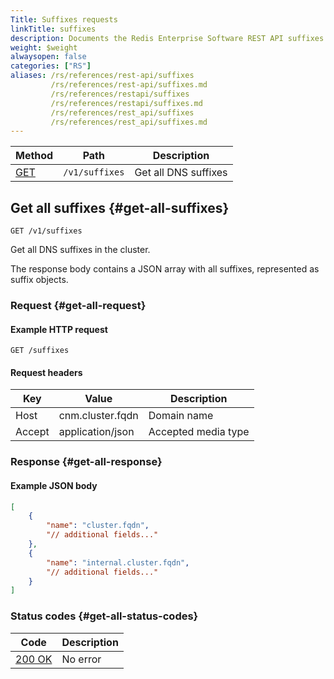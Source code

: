 ```yaml
---
Title: Suffixes requests
linkTitle: suffixes
description: Documents the Redis Enterprise Software REST API suffixes requests.
weight: $weight
alwaysopen: false
categories: ["RS"]
aliases: /rs/references/rest-api/suffixes
         /rs/references/rest-api/suffixes.md
         /rs/references/restapi/suffixes
         /rs/references/restapi/suffixes.md
         /rs/references/rest_api/suffixes
         /rs/references/rest_api/suffixes.md
---
```


| Method | Path | Description |
|--------|------|-------------|
| [GET](#get-all-suffixes) | `/v1/suffixes` | Get all DNS suffixes |

## Get all suffixes {#get-all-suffixes}

	GET /v1/suffixes

Get all DNS suffixes in the cluster.

The response body contains a JSON array with all suffixes,
represented as suffix objects.

### Request {#get-all-request} 

#### Example HTTP request

	GET /suffixes 


#### Request headers

| Key | Value | Description |
|-----|-------|-------------|
| Host | cnm.cluster.fqdn | Domain name |
| Accept | application/json | Accepted media type |

### Response {#get-all-response} 

#### Example JSON body

```json
[
    {
        "name": "cluster.fqdn",
        "// additional fields..."
    },
    {
        "name": "internal.cluster.fqdn",
        "// additional fields..."
    }
]
```

### Status codes {#get-all-status-codes} 

| Code | Description |
|------|-------------|
| [200 OK](http://www.w3.org/Protocols/rfc2616/rfc2616-sec10.html#sec10.2.1) | No error |
